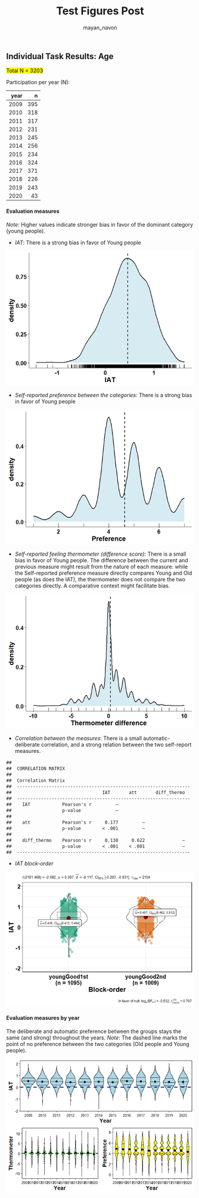 ﻿---
layout: post
title: Test Figures Post
author: mayan_navon
---

Individual Task Results: Age
----------------------------

<mark>Total N = 3203

Participation per year (N):

<table class="table table-striped table-condensed" style="margin-left: auto; margin-right: auto;">
<thead>
<tr>
<th style="text-align:right;">
year
</th>
<th style="text-align:right;">
n
</th>
</tr>
</thead>
<tbody>
<tr>
<td style="text-align:right;">
2009
</td>
<td style="text-align:right;">
395
</td>
</tr>
<tr>
<td style="text-align:right;">
2010
</td>
<td style="text-align:right;">
318
</td>
</tr>
<tr>
<td style="text-align:right;">
2011
</td>
<td style="text-align:right;">
317
</td>
</tr>
<tr>
<td style="text-align:right;">
2012
</td>
<td style="text-align:right;">
231
</td>
</tr>
<tr>
<td style="text-align:right;">
2013
</td>
<td style="text-align:right;">
245
</td>
</tr>
<tr>
<td style="text-align:right;">
2014
</td>
<td style="text-align:right;">
256
</td>
</tr>
<tr>
<td style="text-align:right;">
2015
</td>
<td style="text-align:right;">
234
</td>
</tr>
<tr>
<td style="text-align:right;">
2016
</td>
<td style="text-align:right;">
324
</td>
</tr>
<tr>
<td style="text-align:right;">
2017
</td>
<td style="text-align:right;">
371
</td>
</tr>
<tr>
<td style="text-align:right;">
2018
</td>
<td style="text-align:right;">
226
</td>
</tr>
<tr>
<td style="text-align:right;">
2019
</td>
<td style="text-align:right;">
243
</td>
</tr>
<tr>
<td style="text-align:right;">
2020
</td>
<td style="text-align:right;">
43
</td>
</tr>
</tbody>
</table>

#### **Evaluation measures**

*Note*: Higher values indicate stronger bias in favor of the dominant
category (young people).

-   *IAT*: There is a strong bias in favor of Young people

![](images/example_file_files/figure-markdown_strict/unnamed-chunk-2-1.png)

-   *Self-reported preference between the categories*: There is a strong
    bias in favor of Young people

![](images/example_file_files/figure-markdown_strict/unnamed-chunk-3-1.png)

-   *Self-reported feeling thermometer (difference score)*: There is a
    small bias in favor of Young people. The difference between the
    current and previous measure might result from the nature of each
    measure: while the Self-reported preference measure directly
    compares Young and Old people (as does the IAT), the thermometer
    does not compare the two categories directly. A comparative context
    might facilitate bias.

![](images/example_file_files/figure-markdown_strict/unnamed-chunk-4-1.png)

-   *Correlation between the measures*: There is a small
    automatic-deliberate correlation, and a strong relation between the
    two self-report measures.

<!-- -->

    ## 
    ##  CORRELATION MATRIX
    ## 
    ##  Correlation Matrix                                                
    ##  ----------------------------------------------------------------- 
    ##                                  IAT       att       diff_thermo   
    ##  ----------------------------------------------------------------- 
    ##    IAT            Pearson's r         —                            
    ##                   p-value             —                            
    ##                                                                    
    ##    att            Pearson's r     0.177         —                  
    ##                   p-value        < .001         —                  
    ##                                                                    
    ##    diff_thermo    Pearson's r     0.130     0.622              —   
    ##                   p-value        < .001    < .001              —   
    ##  -----------------------------------------------------------------

-   *IAT block-order*

![](images/example_file_files/figure-markdown_strict/unnamed-chunk-6-1.png)

#### **Evaluation measures by year**

The deliberate and automatic preference between the groups stays the
same (and strong) throughout the years. *Note*: The dashed line marks
the point of no preference between the two categories (Old people and
Young people).

![](images/example_file_files/figure-markdown_strict/unnamed-chunk-7-1.png)
